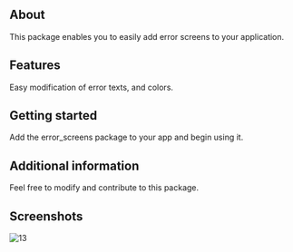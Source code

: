 ## About
This package enables you to easily add error screens to your application.

## Features

Easy modification of error texts, and colors.

## Getting started

Add the error_screens package to your app and begin using it.

## Additional information

Feel free to modify and contribute to this package.


## Screenshots
![13](https://user-images.githubusercontent.com/22264939/184173117-59605d73-7c37-484b-bda8-1f4f19cf3927.png)
